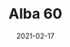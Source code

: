 ---
title: "Alba 60"
image_primary: "img/ALBA_01_Aplique_Blanco_Ambiente_3x3.jpg"
description: "ALBA%20is%20an%20architectural%20design%20wall%20lamp%20with%20frontal%20structure%20made%20of%A0aluminum%20or%20wood.%20Alba%20is%20especially%20suitable%20to%20project%20light%20over%20elements%A0requiring%20direct%20and%20uniform%20light.%20Includes%20polycarbonate%20opal%20bottom%A0diffuser.%A0%0A%0A%0A%0A%0A%0ALa%20opci%F3n%20dimable%20est%E1%20disponible."
designer: "Rubén Saldaña"
tags: 
  - "Bover"
  - "Wall"
  - "Outdoor"
  - "Indoor"
  - "Outdoor Lamps"
href: "https://www.bover.es/en/lamp/alba-60/"
category: "outdoor-lamps"
subtitle: ""
manufacturer: "Bover"
slug: "/manufacturers/bover/outdoor-lamps/ruben-saldana-alba-60"
date: "2021-02-17"
---